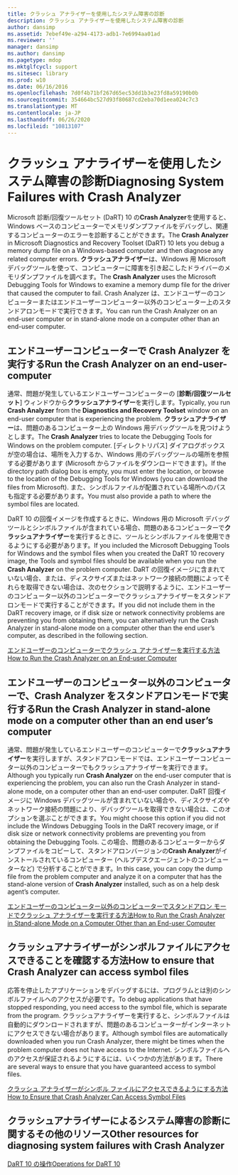 ```yaml
---
title: クラッシュ アナライザーを使用したシステム障害の診断
description: クラッシュ アナライザーを使用したシステム障害の診断
author: dansimp
ms.assetid: 7ebef49e-a294-4173-adb1-7e6994aa01ad
ms.reviewer: ''
manager: dansimp
ms.author: dansimp
ms.pagetype: mdop
ms.mktglfcycl: support
ms.sitesec: library
ms.prod: w10
ms.date: 06/16/2016
ms.openlocfilehash: 7d0f4b71bf267d65ec53dd1b3e23fd8a59190b0b
ms.sourcegitcommit: 354664bc527d93f80687cd2eba70d1eea024c7c3
ms.translationtype: MT
ms.contentlocale: ja-JP
ms.lasthandoff: 06/26/2020
ms.locfileid: "10813107"
---
```

# <span data-ttu-id="04965-103">クラッシュ アナライザーを使用したシステム障害の診断</span><span class="sxs-lookup"><span data-stu-id="04965-103">Diagnosing System Failures with Crash Analyzer</span></span>


<span data-ttu-id="04965-104">Microsoft 診断/回復ツールセット (DaRT) 10 の**Crash Analyzer**を使用すると、Windows ベースのコンピューターでメモリダンプファイルをデバッグし、関連するコンピューターのエラーを診断することができます。</span><span class="sxs-lookup"><span data-stu-id="04965-104">The **Crash Analyzer** in Microsoft Diagnostics and Recovery Toolset (DaRT) 10 lets you debug a memory dump file on a Windows-based computer and then diagnose any related computer errors.</span></span> <span data-ttu-id="04965-105">**クラッシュアナライザー**は、Windows 用 Microsoft デバッグツールを使って、コンピューターに障害を引き起こしたドライバーのメモリダンプファイルを調べます。</span><span class="sxs-lookup"><span data-stu-id="04965-105">The **Crash Analyzer** uses the Microsoft Debugging Tools for Windows to examine a memory dump file for the driver that caused the computer to fail.</span></span> <span data-ttu-id="04965-106">Crash Analyzer は、エンドユーザーのコンピューターまたはエンドユーザーコンピューター以外のコンピューター上のスタンドアロンモードで実行できます。</span><span class="sxs-lookup"><span data-stu-id="04965-106">You can run the Crash Analyzer on an end-user computer or in stand-alone mode on a computer other than an end-user computer.</span></span>

## <span data-ttu-id="04965-107">エンドユーザーコンピューターで Crash Analyzer を実行する</span><span class="sxs-lookup"><span data-stu-id="04965-107">Run the Crash Analyzer on an end-user-computer</span></span>


<span data-ttu-id="04965-108">通常、問題が発生しているエンドユーザーコンピューターの [**診断/回復ツールセット**] ウィンドウから**クラッシュアナライザー**を実行します。</span><span class="sxs-lookup"><span data-stu-id="04965-108">Typically, you run **Crash Analyzer** from the **Diagnostics and Recovery Toolset** window on an end-user computer that is experiencing the problem.</span></span> <span data-ttu-id="04965-109">**クラッシュアナライザー**は、問題のあるコンピューター上の Windows 用デバッグツールを見つけようとします。</span><span class="sxs-lookup"><span data-stu-id="04965-109">The **Crash Analyzer** tries to locate the Debugging Tools for Windows on the problem computer.</span></span> <span data-ttu-id="04965-110">[ディレクトリパス] ダイアログボックスが空の場合は、場所を入力するか、Windows 用のデバッグツールの場所を参照する必要があります (Microsoft からファイルをダウンロードできます)。</span><span class="sxs-lookup"><span data-stu-id="04965-110">If the directory path dialog box is empty, you must enter the location, or browse to the location of the Debugging Tools for Windows (you can download the files from Microsoft).</span></span> <span data-ttu-id="04965-111">また、シンボルファイルが配置されている場所へのパスも指定する必要があります。</span><span class="sxs-lookup"><span data-stu-id="04965-111">You must also provide a path to where the symbol files are located.</span></span>

<span data-ttu-id="04965-112">DaRT 10 の回復イメージを作成するときに、Windows 用の Microsoft デバッグツールとシンボルファイルが含まれている場合、問題のあるコンピューターで**クラッシュアナライザー**を実行するときに、ツールとシンボルファイルを使用できるようにする必要があります。</span><span class="sxs-lookup"><span data-stu-id="04965-112">If you included the Microsoft Debugging Tools for Windows and the symbol files when you created the DaRT 10 recovery image, the Tools and symbol files should be available when you run the **Crash Analyzer** on the problem computer.</span></span> <span data-ttu-id="04965-113">DaRT の回復イメージに含まれていない場合、または、ディスクサイズまたはネットワーク接続の問題によってそれらを取得できない場合は、次のセクションで説明するように、エンドユーザーのコンピューター以外のコンピューターでクラッシュアナライザーをスタンドアロンモードで実行することができます。</span><span class="sxs-lookup"><span data-stu-id="04965-113">If you did not include them in the DaRT recovery image, or if disk size or network connectivity problems are preventing you from obtaining them, you can alternatively run the Crash Analyzer in stand-alone mode on a computer other than the end user’s computer, as described in the following section.</span></span>

[<span data-ttu-id="04965-114">エンドユーザーのコンピューターでクラッシュ アナライザーを実行する方法</span><span class="sxs-lookup"><span data-stu-id="04965-114">How to Run the Crash Analyzer on an End-user Computer</span></span>](how-to-run-the-crash-analyzer-on-an-end-user-computer-dart-10.md)

## <a href="" id="run-the-crash-analyzer-in-stand-alone-mode-on-a-computer-other-than-an-end-user-s-computer"></a><span data-ttu-id="04965-115">エンドユーザーのコンピューター以外のコンピューターで、Crash Analyzer をスタンドアロンモードで実行する</span><span class="sxs-lookup"><span data-stu-id="04965-115">Run the Crash Analyzer in stand-alone mode on a computer other than an end user’s computer</span></span>


<span data-ttu-id="04965-116">通常、問題が発生しているエンドユーザーのコンピューターで**クラッシュアナライザー**を実行しますが、スタンドアロンモードでは、エンドユーザーコンピューター以外のコンピューターでもクラッシュアナライザーを実行できます。</span><span class="sxs-lookup"><span data-stu-id="04965-116">Although you typically run **Crash Analyzer** on the end-user computer that is experiencing the problem, you can also run the Crash Analyzer in stand-alone mode, on a computer other than an end-user computer.</span></span> <span data-ttu-id="04965-117">DaRT 回復イメージに Windows デバッグツールが含まれていない場合や、ディスクサイズやネットワーク接続の問題により、デバッグツールを取得できない場合は、このオプションを選ぶことができます。</span><span class="sxs-lookup"><span data-stu-id="04965-117">You might choose this option if you did not include the Windows Debugging Tools in the DaRT recovery image, or if disk size or network connectivity problems are preventing you from obtaining the Debugging Tools.</span></span> <span data-ttu-id="04965-118">この場合、問題のあるコンピューターからダンプファイルをコピーして、スタンドアロンバージョンの**Crash Analyzer**がインストールされているコンピューター (ヘルプデスクエージェントのコンピューターなど) で分析することができます。</span><span class="sxs-lookup"><span data-stu-id="04965-118">In this case, you can copy the dump file from the problem computer and analyze it on a computer that has the stand-alone version of **Crash Analyzer** installed, such as on a help desk agent’s computer.</span></span>

[<span data-ttu-id="04965-119">エンドユーザーのコンピューター以外のコンピューターでスタンドアロン モードでクラッシュ アナライザーを実行する方法</span><span class="sxs-lookup"><span data-stu-id="04965-119">How to Run the Crash Analyzer in Stand-alone Mode on a Computer Other than an End-user Computer</span></span>](how-to-run-the-crash-analyzer-in-stand-alone-mode-on-a-computer-other-than-an-end-user-computer-dart-10.md)

## <span data-ttu-id="04965-120">クラッシュアナライザーがシンボルファイルにアクセスできることを確認する方法</span><span class="sxs-lookup"><span data-stu-id="04965-120">How to ensure that Crash Analyzer can access symbol files</span></span>


<span data-ttu-id="04965-121">応答を停止したアプリケーションをデバッグするには、プログラムとは別のシンボルファイルへのアクセスが必要です。</span><span class="sxs-lookup"><span data-stu-id="04965-121">To debug applications that have stopped responding, you need access to the symbol file, which is separate from the program.</span></span> <span data-ttu-id="04965-122">クラッシュアナライザーを実行すると、シンボルファイルは自動的にダウンロードされますが、問題のあるコンピューターがインターネットにアクセスできない場合があります。</span><span class="sxs-lookup"><span data-stu-id="04965-122">Although symbol files are automatically downloaded when you run Crash Analyzer, there might be times when the problem computer does not have access to the Internet.</span></span> <span data-ttu-id="04965-123">シンボルファイルへのアクセスが保証されるようにするには、いくつかの方法があります。</span><span class="sxs-lookup"><span data-stu-id="04965-123">There are several ways to ensure that you have guaranteed access to symbol files.</span></span>

[<span data-ttu-id="04965-124">クラッシュ アナライザーがシンボル ファイルにアクセスできるようにする方法</span><span class="sxs-lookup"><span data-stu-id="04965-124">How to Ensure that Crash Analyzer Can Access Symbol Files</span></span>](how-to-ensure-that-crash-analyzer-can-access-symbol-files-dart-10.md)

## <span data-ttu-id="04965-125">クラッシュアナライザーによるシステム障害の診断に関するその他のリソース</span><span class="sxs-lookup"><span data-stu-id="04965-125">Other resources for diagnosing system failures with Crash Analyzer</span></span>


[<span data-ttu-id="04965-126">DaRT 10 の操作</span><span class="sxs-lookup"><span data-stu-id="04965-126">Operations for DaRT 10</span></span>](operations-for-dart-10.md)

 

 





